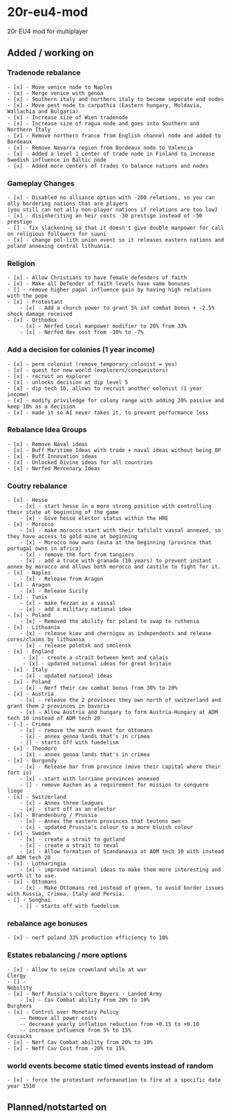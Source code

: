 # 20r-eu4-mod
20r EU4 mod for multiplayer



## Added / working on
### Tradenode rebalance
    - [x] - Move venice node to Naples
    - [x] - Merge venice with genoa
    - [x] - Southern italy and northern italy to become seperate end nodes
    - [x] - Move pest node to carpathia (Eastern hungary, Moldavia, Wallachia and Bulgaria)
    - [x] - Increase size of Wien tradenode
    - [x] - Increase size of ragua node and goes into Southern and Northern Italy
    - [x] - Remove northern france from English channel node and added to Bordeaux
    - [x] - Remove Navarra region from Bordeaux node to Valencia
    - [x] - Added a level 1 center of trade node in Finland to increase Swedish influence in Baltic node
    - [x] - Added more centers of trades to balance nations and nodes

### Gameplay Changes
    - [x] - Disabled no alliance option with -200 relations, so you can ally bordering nations that are players 
    (you still can not ally non-player nations if relations are too low) 
    - [x] - disinheriting an heir costs -30 prestige instead of -50 prestige
    - [] - fix slackening so that it doesn't give double manpower for call on religious followers for suuni
    - [x] - change pol-lith union event so it releases eastern nations and poland annexing central lithuania.

### Religion
    - [x] - Allow Christians to have female defenders of faith
    - [x] - Make all Defender of faith levels have same bonuses
    - [] - remove higher papal influence gain by having high relations with the pope
    - [x] - Protestant
        - [x] - Add a church power to grant 5% inf combat bonus + -2.5% shock damage received
    - [x] - Orthodox
        - [x] - Nerfed Local manpower modifier to 20% from 33%
        - [x] - Nerfed dev cost from -10% to -7%

###  Add a decision for colonies (1 year income)
    - [x] - perm colonist (remove_temporary_colonist = yes)
    - [x] - quest for new world (explorers/conqueistors)
    - [x] - recruit an explorer
    - [x] - unlocks decision at dip level 5
    - [x] - dip tech 10, allows to recruit another colonist (1 year income)
    - [x] - modify priviledge for colony range with adding 20% passive and keep 10% as a decision
    - [x] - made it so AI never takes it, to prevent performance loss

###  Rebalance Idea Groups
    - [x] - Remove Naval ideas
    - [x] - Buff Maritime Ideas with trade + naval ideas without being OP
    - [x] - Buff Innovation ideas
    - [x] - Unlocked Divine ideas for all countries
    - [x] - Nerfed Mercenary Ideas

### Coutry rebalance
    - [x] - Hesse
        - [x] - start hesse in a more strong position with controlling their state at beginning of the game
        - [x] - Give hesse elector status within the HRE
    - [x] - Morocco
        - [x] - make morocco start with their tafilalt vassal annexed, so they have access to gold mine at beginning
        - [x] - Morocco now owns Ceuta at the beginning (province that portugal owns in africa)
        - [x] - remove the fort from tangiers
        - [x] - add a truce with granada (10 years) to prevent instant annex by morocco and allows both morocco and castile to fight for it.
    - [x] - Naples
        - [x] - Release from Aragon
    - [x] - Aragon
        - [x] - Release Sicily
    - [x] - Tunis
        - [x] - make fezzan as a vassal
        - [x] - add a military national idea
    - [x] - Poland
        - [x] - Removed the ability for poland to swap to ruthenia
    - [x] - Lithuania
        - [x] - release kiev and chernigov as independents and release cores/claims by lithuania
        - [x] - release polotsk and smolensk
    - [x] - England
         - [x] - create a strait between kent and calais
         - [x] - updated national ideas for great britain
    - [x] - Italy
        - [x] - updated national ideas
    - [x] - Poland
        - [x] - Nerf their cav combat bonus from 30% to 20%
    - [x] - Austria
        - [x] - release the 2 provinces they own north of switzerland and grant them 2 provinces in bavaria
        - [x] - Allow Austria and hungary to form Austria-Hungary at ADM tech 10 instead of ADM tech 20
    - [-] - Crimea
        - [x] - remove the march event for ottomans
        - [x] - annex genoa lands that's in crimea
        - [] - starts off with fuedelism
    - [x] - Theodoro
        - [x] - annex genoa lands that's in crimea
    - [x] - Burgundy
        - [x] - Release bar from province (move their capital where their fort is)
        - [x] - start with lorriane provinces annexed
        - [] - remove Aachen as a requirement for mission to conquere liege
    - [x] - Switzerland
        - [x] - Annex three leagues
        - [x] - start off as an elector
    - [x] - Brandenburg / Prussia
        - [x] - Annex the eastern provinces that teutons own
        - [x] - updated Prussia's colour to a more bluish colour
    - [x] - Sweden
        - [x] - create a strait to gotland
        - [x] - create a strait to reval
        - [x] - Allow formation of Scandanavia at ADM tech 10 with instead of ADM tech 20
    - [x] - Lotharingia
        - [x] - improved national ideas to make them more interesting and worth it to use.
    - [x] - Ottomans
        - [x] - Make Ottomans red instead of green, to avoid border issues with Russia, Crimea, Italy and Persia.
    - [] - Songhai
        - [] - starts off with fuedelism

### rebalance age bonuses
    - [x] - nerf poland 33% production efficiency to 10%

### Estates rebalancing / more options
    - [x] - Allow to seize crownland while at war
    Clergy
    - [] - 
    Nobility
    - [x] - Nerf Russia's culture Boyers - Landed Army
        - [x] - Cav Combat ability From 20% to 10%
    Burghers
    - [x] - Control over Monetary Policy
        -- Remove all power costs
        -- decrease yearly inflation reduction from +0.15 to +0.10
        -- increase influence from 5% to 15%
    Cossacks
    - [x] - Nerf Cav Combat ability from 20% to 10%
    - [x] - Neff Cav Cost from -20% to 15%


### world events become static timed events instead of random
    - [x] - force the protestant reformanation to fire at a specific date year 1510

## Planned/notstarted on